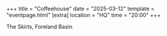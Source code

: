 +++
title = "Coffeehouse"
date = "2025-03-12"
template = "eventpage.html"
[extra]
location = "HQ"
time = "20:00"
+++

The Skirts, Foreland Basin
